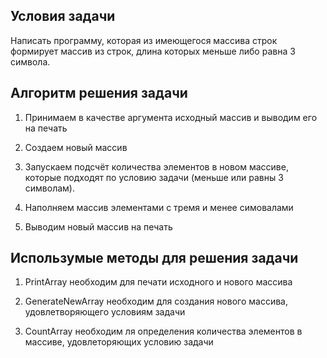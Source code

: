 ## Условия задачи

Написать программу, которая из имеющегося массива строк формирует массив из строк, длина которых меньше либо равна 3 символа.  


## Алгоритм решения задачи
1. Принимаем в качестве аргумента исходный массив и выводим его на печать

2. Создаем новый массив 

3. Запускаем подсчёт количества элементов в новом массиве, которые подходят по условию задачи (меньше или равны 3 символам).

4. Наполняем массив элементами с тремя и менее симовалами 

5. Выводим новый массив на печать


## Использумые методы для решения задачи

1. PrintArray необходим для печати исходного и нового массива

2. GenerateNewArray необходим для создания нового массива, удовлетворяющего условиям задачи

3. CountArray необходим ля определения количества элементов в массиве, удовлеторяющих условию задачи


